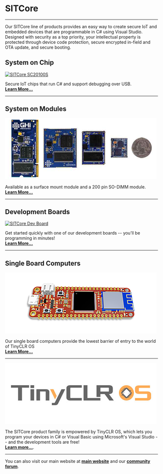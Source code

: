 # SITCore
---
Our SITCore line of products provides an easy way to create secure IoT and embedded devices that are programmable in C# using Visual Studio. Designed with security as a top priority, your intellectual property is protected through device code protection, secure encrypted in-field and OTA update, and secure booting.

## System on Chip
[![SITCore SC20100S](images/system-on-chip.jpg)](soc.md) 

 Secure IoT chips that run C# and support debugging over USB. </br> [**Learn More...**](soc.md) 

---
## System on Modules
[![SITCore SoMs](images/module-options-size.png)](som.md)

Available as a surface mount module and a 200 pin SO-DIMM module. </br> [**Learn More...**](som.md) 

---
## Development Boards
[![SITCore Dev Board](images/sitcore-dev-boards.jpg)](dev.md) 

Get started quickly with one of our development boards -- you'll be programming in minutes! </br> [**Learn More...**](dev.md) 

---
## Single Board Computers
[![Single Board Computer](images/sitcore-feather.png)](sbc.md)

Our single board computers provide the lowest barrier of entry to the world of TinyCLR OS </br> [**Learn More...**](sbc.md)

---
[![TinyCLR](images/tinyclr-logo.png)](../../software/tinyclr/intro.md)

The SITCore product family is empowered by TinyCLR OS, which lets you program your devices in C# or Visual Basic using Microsoft's Visual Studio -- and the development tools are free! </br>  [**Learn more...**](../../software/tinyclr/intro.md).

---
You can also visit our main website at [**main website**](http://www.ghielectronics.com) and our  [**community forum**](https://forums.ghielectronics.com/).